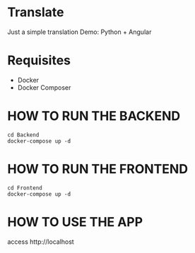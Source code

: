 # Translate

Just a simple translation Demo: Python + Angular

# Requisites
- Docker
- Docker Composer

# HOW TO RUN THE BACKEND

```
cd Backend
docker-compose up -d
```

# HOW TO RUN THE FRONTEND

```
cd Frontend
docker-compose up -d
```

# HOW TO USE THE APP
access http://localhost